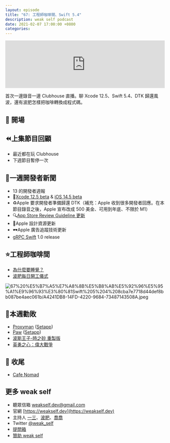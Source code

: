 ```yaml
---
layout: episode
title: "67: 工程師咖啡間、Swift 5.4"
description: weak self podcast
date: 2021-02-07 17:00:00 +0800
categories: 
---
```

<iframe src="https://www.listennotes.com/embedded/e/50da199d61624fb3be670ea3d58cc94f/" width="100%" style="width: 1px; min-width: 100%;" frameborder="0" scrolling="no" loading="lazy"></iframe>

首次一邊錄音一邊 Clubhouse 直播。聊 Xcode 12.5、Swift 5.4、DTK 歸還風波，還有波肥怎樣把咖啡轉換成程式碼。

## 👋 開場

## ⏪上集節目回顧

- 最近都在玩 Clubhouse
- 下週節目暫停一次

## 📰一週開發者新聞

- 13 的開發者週報
- 🧪[Xcode 12.5 beta](https://developer.apple.com/documentation/xcode-release-notes/xcode-12_5-beta-release-notes) & [iOS 14.5 beta](https://developer.apple.com/documentation/ios-ipados-release-notes/ios-ipados-14_5-beta-release-notes/)
- ♻️Apple 要求開發者準備歸還 DTK（補充：Apple 收到很多開發者回應。在本節目錄音之後，Apple 宣布改成 500 美金、可用到年底、不限於 M1）
- 🔍[App Store Review Guideline 更新](https://developer.apple.com/news/?id=3ozbk628)
- 🎨Apple 設計資源更新
- 🕶Apple 廣告追蹤技術更新
- [gRPC Swift](https://github.com/grpc/grpc-swift) 1.0 release

## ⭐️工程師咖啡間

- [為什麼要睡覺？](https://www.kobo.com/tw/zh/ebook/qufxmimzkz6ey4tp5ucgbw)
- [波肥每日開工儀式](https://twitter.com/PofatTseng/status/1357907667184807936?s=20)

![67%20%E5%B7%A5%E7%A8%8B%E5%B8%AB%E5%92%96%E5%95%A1%E9%96%93%E3%80%81Swift%205%204%208cba7e7718d44def8bb087be4aec061b/A4241DB8-14FD-4220-9684-73487143508A.jpeg](67%20%E5%B7%A5%E7%A8%8B%E5%B8%AB%E5%92%96%E5%95%A1%E9%96%93%E3%80%81Swift%205%204%208cba7e7718d44def8bb087be4aec061b/A4241DB8-14FD-4220-9684-73487143508A.jpeg)

## 💸本週勸敗

- [Proxyman](https://proxyman.io) ([Setapp](https://go.setapp.com/invite/ethanhuang13))
- [Paw](https://paw.cloud) ([Setapp](https://go.setapp.com/invite/ethanhuang13))
- [波斯王子-時之砂 重製版](https://www.ubisoft.com.tw/category/games/popstr/)
- [英勇之心：偉大戰爭](https://zh.m.wikipedia.org/wiki/英勇之心：偉大戰爭)

## 👋 收尾

- [Cafe Nomad](https://cafenomad.tw)

## 更多 weak self

* 聽眾信箱 [weakself.dev@gmail.com](mailto:weakself.dev@gmail.com)
* 官網 [https://weakself.dev](https://weakself.dev)
* 主持人 [一三](https://twitter.com/ethanhuang13)、[波肥](https://twitter.com/PofatTseng)、[喬喬](https://twitter.com/joe_trash_talk)
* Twitter [@weak_self](https://twitter.com/weak_self)
* [提問箱](https://peing.net/zh-TW/weak_self)
* [贊助 weak self](https://weakself.dev/#donation)